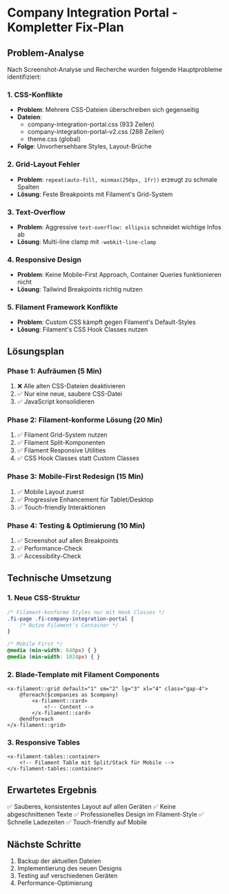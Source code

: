 # Company Integration Portal - Kompletter Fix-Plan

## Problem-Analyse

Nach Screenshot-Analyse und Recherche wurden folgende Hauptprobleme identifiziert:

### 1. CSS-Konflikte
- **Problem**: Mehrere CSS-Dateien überschreiben sich gegenseitig
- **Dateien**: 
  - company-integration-portal.css (933 Zeilen)
  - company-integration-portal-v2.css (288 Zeilen)
  - theme.css (global)
- **Folge**: Unvorhersehbare Styles, Layout-Brüche

### 2. Grid-Layout Fehler
- **Problem**: `repeat(auto-fill, minmax(250px, 1fr))` erzeugt zu schmale Spalten
- **Lösung**: Feste Breakpoints mit Filament's Grid-System

### 3. Text-Overflow
- **Problem**: Aggressive `text-overflow: ellipsis` schneidet wichtige Infos ab
- **Lösung**: Multi-line clamp mit `-webkit-line-clamp`

### 4. Responsive Design
- **Problem**: Keine Mobile-First Approach, Container Queries funktionieren nicht
- **Lösung**: Tailwind Breakpoints richtig nutzen

### 5. Filament Framework Konflikte
- **Problem**: Custom CSS kämpft gegen Filament's Default-Styles
- **Lösung**: Filament's CSS Hook Classes nutzen

## Lösungsplan

### Phase 1: Aufräumen (5 Min)
1. ❌ Alle alten CSS-Dateien deaktivieren
2. ✅ Nur eine neue, saubere CSS-Datei
3. ✅ JavaScript konsolidieren

### Phase 2: Filament-konforme Lösung (20 Min)
1. ✅ Filament Grid-System nutzen
2. ✅ Filament Split-Komponenten
3. ✅ Filament Responsive Utilities
4. ✅ CSS Hook Classes statt Custom Classes

### Phase 3: Mobile-First Redesign (15 Min)
1. ✅ Mobile Layout zuerst
2. ✅ Progressive Enhancement für Tablet/Desktop
3. ✅ Touch-friendly Interaktionen

### Phase 4: Testing & Optimierung (10 Min)
1. ✅ Screenshot auf allen Breakpoints
2. ✅ Performance-Check
3. ✅ Accessibility-Check

## Technische Umsetzung

### 1. Neue CSS-Struktur
```css
/* Filament-konforme Styles nur mit Hook Classes */
.fi-page .fi-company-integration-portal {
    /* Nutze Filament's Container */
}

/* Mobile First */
@media (min-width: 640px) { }
@media (min-width: 1024px) { }
```

### 2. Blade-Template mit Filament Components
```blade
<x-filament::grid default="1" sm="2" lg="3" xl="4" class="gap-4">
    @foreach($companies as $company)
        <x-filament::card>
            <!-- Content -->
        </x-filament::card>
    @endforeach
</x-filament::grid>
```

### 3. Responsive Tables
```blade
<x-filament-tables::container>
    <!-- Filament Table mit Split/Stack für Mobile -->
</x-filament-tables::container>
```

## Erwartetes Ergebnis

✅ Sauberes, konsistentes Layout auf allen Geräten
✅ Keine abgeschnittenen Texte
✅ Professionelles Design im Filament-Style
✅ Schnelle Ladezeiten
✅ Touch-friendly auf Mobile

## Nächste Schritte

1. Backup der aktuellen Dateien
2. Implementierung des neuen Designs
3. Testing auf verschiedenen Geräten
4. Performance-Optimierung